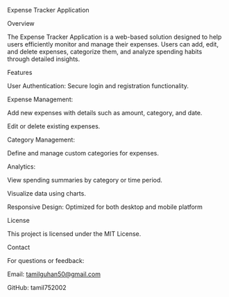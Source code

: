 Expense Tracker Application

Overview

The Expense Tracker Application is a web-based solution designed to help users efficiently monitor and manage their expenses. Users can add, edit, and delete expenses, categorize them, and analyze spending habits through detailed insights.

Features

User Authentication: Secure login and registration functionality.

Expense Management:

Add new expenses with details such as amount, category, and date.

Edit or delete existing expenses.

Category Management:

Define and manage custom categories for expenses.

Analytics:

View spending summaries by category or time period.

Visualize data using charts.

Responsive Design: Optimized for both desktop and mobile platform



License

This project is licensed under the MIT License.

Contact

For questions or feedback:

Email: tamilguhan50@gmail.com

GitHub: tamil752002